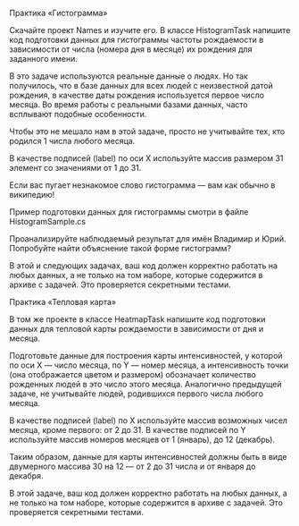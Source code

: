 Практика «Гистограмма»

Скачайте проект Names и изучите его. В классе HistogramTask напишите код подготовки данных для гистограммы частоты рождаемости в зависимости от числа (номера дня в месяце) их рождения для заданного имени.

В это задаче используются реальные данные о людях. Но так получилось, что в базе данных для всех людей с неизвестной датой рождения, в качестве даты рождения используется первое число месяца. Во время работы с реальными базами данных, часто всплывают подобные особенности.

Чтобы это не мешало нам в этой задаче, просто не учитывайте тех, кто родился 1 числа любого месяца.

В качестве подписей (label) по оси X используйте массив размером 31 элемент со значениями от 1 до 31.

Если вас пугает незнакомое слово гистограмма — вам как обычно в википедию!

Пример подготовки данных для гистограммы смотри в файле HistogramSample.cs

Проанализируйте наблюдаемый результат для имён Владимир и Юрий. Попробуйте найти объяснение такой форме гистограмм?

В этой и следующих задачах, ваш код должен корректно работать на любых данных, а не только на том наборе, которые содержится в архиве с задачей. Это проверяется секретными тестами.


Практика «Тепловая карта»

В том же проекте в классе HeatmapTask напишите код подготовки данных для тепловой карты рождаемости в зависимости от дня и месяца.

Подготовьте данные для построения карты интенсивностей, у которой по оси X — число месяца, по Y — номер месяца, а интенсивность точки (она отображается цветом и размером) обозначает количество рожденных людей в это число этого месяца. Аналогично предыдущей задаче, не учитывайте людей, родившихся первого числа любого месяца.

В качестве подписей (label) по X используйте массив возможных чисел месяца, кроме первого: от 2 до 31. В качестве подписей по Y используйте массив номеров месяцев от 1 (январь), до 12 (декабрь).

Таким образом, данные для карты интенсивностей должны быть в виде двумерного массива 30 на 12 — от 2 до 31 числа и от января до декабря.

В этой задаче, ваш код должен корректно работать на любых данных, а не только на том наборе, которые содержится в архиве с задачей. Это проверяется секретными тестами.
